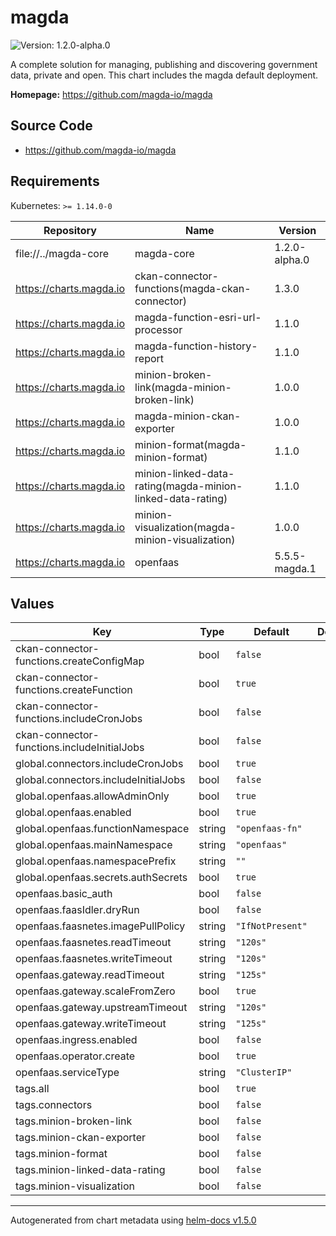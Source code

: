 # magda

![Version: 1.2.0-alpha.0](https://img.shields.io/badge/Version-1.2.0--alpha.0-informational?style=flat-square)

A complete solution for managing, publishing and discovering government data, private and open. This chart includes the magda default deployment.

**Homepage:** <https://github.com/magda-io/magda>

## Source Code

* <https://github.com/magda-io/magda>

## Requirements

Kubernetes: `>= 1.14.0-0`

| Repository | Name | Version |
|------------|------|---------|
| file://../magda-core | magda-core | 1.2.0-alpha.0 |
| https://charts.magda.io | ckan-connector-functions(magda-ckan-connector) | 1.3.0 |
| https://charts.magda.io | magda-function-esri-url-processor | 1.1.0 |
| https://charts.magda.io | magda-function-history-report | 1.1.0 |
| https://charts.magda.io | minion-broken-link(magda-minion-broken-link) | 1.0.0 |
| https://charts.magda.io | magda-minion-ckan-exporter | 1.0.0 |
| https://charts.magda.io | minion-format(magda-minion-format) | 1.1.0 |
| https://charts.magda.io | minion-linked-data-rating(magda-minion-linked-data-rating) | 1.1.0 |
| https://charts.magda.io | minion-visualization(magda-minion-visualization) | 1.0.0 |
| https://charts.magda.io | openfaas | 5.5.5-magda.1 |

## Values

| Key | Type | Default | Description |
|-----|------|---------|-------------|
| ckan-connector-functions.createConfigMap | bool | `false` |  |
| ckan-connector-functions.createFunction | bool | `true` |  |
| ckan-connector-functions.includeCronJobs | bool | `false` |  |
| ckan-connector-functions.includeInitialJobs | bool | `false` |  |
| global.connectors.includeCronJobs | bool | `true` |  |
| global.connectors.includeInitialJobs | bool | `false` |  |
| global.openfaas.allowAdminOnly | bool | `true` |  |
| global.openfaas.enabled | bool | `true` |  |
| global.openfaas.functionNamespace | string | `"openfaas-fn"` |  |
| global.openfaas.mainNamespace | string | `"openfaas"` |  |
| global.openfaas.namespacePrefix | string | `""` |  |
| global.openfaas.secrets.authSecrets | bool | `true` |  |
| openfaas.basic_auth | bool | `false` |  |
| openfaas.faasIdler.dryRun | bool | `false` |  |
| openfaas.faasnetes.imagePullPolicy | string | `"IfNotPresent"` |  |
| openfaas.faasnetes.readTimeout | string | `"120s"` |  |
| openfaas.faasnetes.writeTimeout | string | `"120s"` |  |
| openfaas.gateway.readTimeout | string | `"125s"` |  |
| openfaas.gateway.scaleFromZero | bool | `true` |  |
| openfaas.gateway.upstreamTimeout | string | `"120s"` |  |
| openfaas.gateway.writeTimeout | string | `"125s"` |  |
| openfaas.ingress.enabled | bool | `false` |  |
| openfaas.operator.create | bool | `true` |  |
| openfaas.serviceType | string | `"ClusterIP"` |  |
| tags.all | bool | `true` |  |
| tags.connectors | bool | `false` |  |
| tags.minion-broken-link | bool | `false` |  |
| tags.minion-ckan-exporter | bool | `false` |  |
| tags.minion-format | bool | `false` |  |
| tags.minion-linked-data-rating | bool | `false` |  |
| tags.minion-visualization | bool | `false` |  |

----------------------------------------------
Autogenerated from chart metadata using [helm-docs v1.5.0](https://github.com/norwoodj/helm-docs/releases/v1.5.0)

